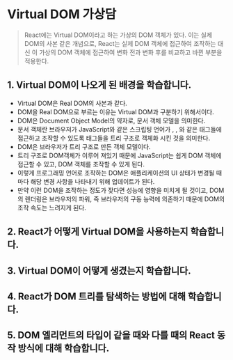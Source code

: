# Virtual DOM 가상담
> React에는 Virtual DOM이라고 하는 가상의 DOM 객체가 있다. 이는 실제 DOM의 사본 같은 개념으로, React는 실제 DOM 객체에 접근하여 조작하는 대신 이 가상의 DOM 객체에 접근하여 변화 전과 변화 후를 비교하고 바뀐 부분을 적용한다.
## 1. Virtual DOM이 나오게 된 배경을 학습합니다.
* Virtual DOM은 Real DOM의 사본과 같다.
* DOM을 Real DOM으로 부르는 이유는 Virtual DOM과 구분하기 위해서이다.
* DOM은 Document Object Model의 약자로, 문서 객체 모델을 의미한다. 
* 문서 객체란 브라우저가 JavaScript와 같은 스크립팅 언어가 <html>, <head>, <body>와 같은 태그들에 접근하고 조작할 수 있도록 태그들을 트리 구조로 객체화 시킨 것을 의미한다.
* DOM은 브라우저가 트리 구조로 만든 객체 모델이다.
* 트리 구조로 DOM객체가 이루어 져있기 때문에 JavaScript는 쉽게 DOM 객체에 접근할 수 있고, DOM 객체를 조작할 수 있게 된다.
* 이렇게 프로그래밍 언어로 조작하는 DOM은 애플리케이션의 UI 상태가 변경될 때마다 해당 변경 사항을 나타내기 위해 업데이트가 된다.
* 만약 이런 DOM을 조작하는 정도가 잦다면 성능에 영향을 미치게 될 것이고, DOM의 렌더링은 브라우저의 파워, 즉 브라우저의 구동 능력에 의존하기 때문에 DOM의 조작 속도는 느려지게 된다.
## 2. React가 어떻게 Virtual DOM을 사용하는지 학습합니다.
## 3. Virtual DOM이 어떻게 생겼는지 학습합니다.
## 4. React가 DOM 트리를 탐색하는 방법에 대해 학습합니다.
## 5. DOM 엘리먼트의 타입이 같을 때와 다를 때의 React 동작 방식에 대해 학습합니다.
